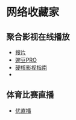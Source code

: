 #                                                                  网络收藏家
## 聚合影视在线播放
- [搜片](https://soupian.one/)
- [豌豆PRO](https://wandou2.net/)
- [硬核影视指南](https://yinghe.app/)
- 

## 体育比赛直播
- [优直播](https://www.yoozhibo.net/)
 


